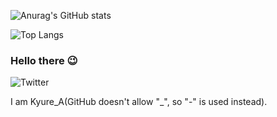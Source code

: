 ![Anurag's GitHub stats](https://github-readme-stats.vercel.app/api?username=Kyure-A)

![Top Langs](https://github-readme-stats.vercel.app/api/top-langs/?username=Kyure-A&layout=compact)

### Hello there 😉
![Twitter](https://badgen.net/twitter/follow/Kyure_A)

I am Kyure_A(GitHub doesn't allow "_", so "-" is used instead).


<!--
**Kyure-A/Kyure-A** is a ✨ _special_ ✨ repository because its `README.md` (this file) appears on your GitHub profile.

Here are some ideas to get you started:

- 🔭 I’m currently working on ...
- 🌱 I’m currently learning ...
- 👯 I’m looking to collaborate on ...
- 🤔 I’m looking for help with ...
- 💬 Ask me about ...
- 📫 How to reach me: ...
- 😄 Pronouns: ...
- ⚡ Fun fact: ...
-->
